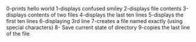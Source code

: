 0-prints hello world
1-displays confused smiley
2-displays file contents
3-displays contents of two files
4-displays the last ten lines
5-displays the first ten lines
6-displaying 3rd line
7-creates a file named exactly (using special characters)
8- Save current state of directory
9-copies the last line of the file 
